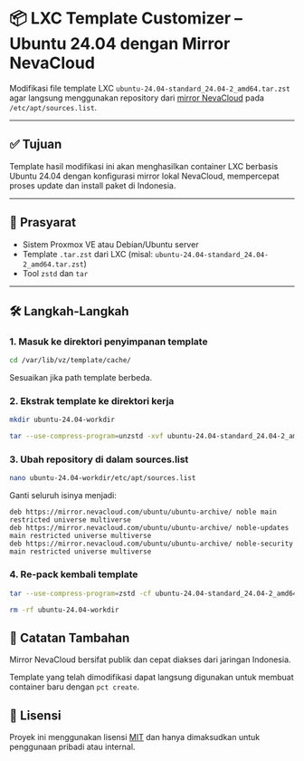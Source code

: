 # 📦 LXC Template Customizer – Ubuntu 24.04 dengan Mirror NevaCloud

Modifikasi file template LXC `ubuntu-24.04-standard_24.04-2_amd64.tar.zst` agar langsung menggunakan repository dari [mirror NevaCloud](https://mirror.nevacloud.com) pada `/etc/apt/sources.list`.

---

## ✅ Tujuan

Template hasil modifikasi ini akan menghasilkan container LXC berbasis Ubuntu 24.04 dengan konfigurasi mirror lokal NevaCloud, mempercepat proses update dan install paket di Indonesia.

---

## 🧰 Prasyarat

- Sistem Proxmox VE atau Debian/Ubuntu server
- Template `.tar.zst` dari LXC (misal: `ubuntu-24.04-standard_24.04-2_amd64.tar.zst`)
- Tool `zstd` dan `tar`

---

## 🛠️ Langkah-Langkah

### 1. Masuk ke direktori penyimpanan template

```bash
cd /var/lib/vz/template/cache/
```

Sesuaikan jika path template berbeda.

### 2. Ekstrak template ke direktori kerja

```bash
mkdir ubuntu-24.04-workdir
```
```bash
tar --use-compress-program=unzstd -xvf ubuntu-24.04-standard_24.04-2_amd64.tar.zst -C ubuntu-24.04-workdir
```

### 3. Ubah repository di dalam sources.list

```bash
nano ubuntu-24.04-workdir/etc/apt/sources.list
```

Ganti seluruh isinya menjadi:

```source.list
deb https://mirror.nevacloud.com/ubuntu/ubuntu-archive/ noble main restricted universe multiverse
deb https://mirror.nevacloud.com/ubuntu/ubuntu-archive/ noble-updates main restricted universe multiverse
deb https://mirror.nevacloud.com/ubuntu/ubuntu-archive/ noble-security main restricted universe multiverse
```

### 4. Re-pack kembali template

```bash
tar --use-compress-program=zstd -cf ubuntu-24.04-standard_24.04-2_amd64.tar.zst -C ubuntu-24.04-workdir .
```

```bash
rm -rf ubuntu-24.04-workdir
```

## 📌 Catatan Tambahan

Mirror NevaCloud bersifat publik dan cepat diakses dari jaringan Indonesia.

Template yang telah dimodifikasi dapat langsung digunakan untuk membuat container baru dengan `pct create`.

## 📜 Lisensi

Proyek ini menggunakan lisensi [MIT](LICENSE) dan hanya dimaksudkan untuk penggunaan pribadi atau internal.


